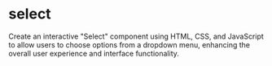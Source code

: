 # select

Create an interactive "Select" component using HTML, CSS, and JavaScript to allow users to choose options from a dropdown menu, enhancing the overall user experience and interface functionality.
